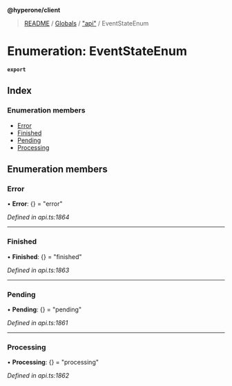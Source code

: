 **@hyperone/client**

> [README](../README.md) / [Globals](../globals.md) / ["api"](../modules/_api_.md) / EventStateEnum

# Enumeration: EventStateEnum

**`export`** 

## Index

### Enumeration members

* [Error](_api_.eventstateenum.md#error)
* [Finished](_api_.eventstateenum.md#finished)
* [Pending](_api_.eventstateenum.md#pending)
* [Processing](_api_.eventstateenum.md#processing)

## Enumeration members

### Error

•  **Error**: {} = "error"

*Defined in api.ts:1864*

___

### Finished

•  **Finished**: {} = "finished"

*Defined in api.ts:1863*

___

### Pending

•  **Pending**: {} = "pending"

*Defined in api.ts:1861*

___

### Processing

•  **Processing**: {} = "processing"

*Defined in api.ts:1862*
